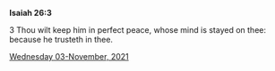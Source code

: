 **Isaiah 26:3**

3 Thou wilt keep him in perfect peace, whose mind is stayed on thee: because he trusteth in thee.

[Wednesday 03-November, 2021](https://t.me/s/daily_scripture)
